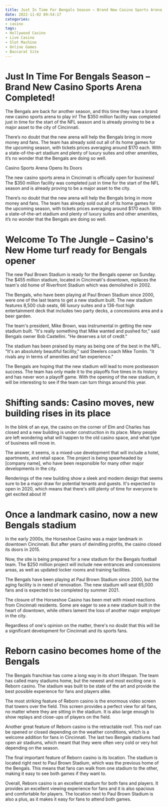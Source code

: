 ```yaml
---
title: Just In Time For Bengals Season – Brand New Casino Sports Arena Completed!
date: 2022-11-02 09:54:17
categories:
- casino
tags:
- Hollywood Casino
- Live Casino
- Slot Machine
- Online Games
- Baccarat Site
---
```



#  Just In Time For Bengals Season – Brand New Casino Sports Arena Completed!

The Bengals are back for another season, and this time they have a brand new casino sports arena to play in! The $350 million facility was completed just in time for the start of the NFL season and is already proving to be a major asset to the city of Cincinnati.

There’s no doubt that the new arena will help the Bengals bring in more money and fans. The team has already sold out all of its home games for the upcoming season, with tickets prices averaging around $170 each. With a state-of-the-art stadium and plenty of luxury suites and other amenities, it’s no wonder that the Bengals are doing so well.

Casino Sports Arena Opens Its Doors

The new casino sports arena in Cincinnati is officially open for business! The $350 million facility was completed just in time for the start of the NFL season and is already proving to be a major asset to the city.

There’s no doubt that the new arena will help the Bengals bring in more money and fans. The team has already sold out all of its home games for the upcoming season, with tickets prices averaging around $170 each. With a state-of-the-art stadium and plenty of luxury suites and other amenities, it’s no wonder that the Bengals are doing so well.

#  Welcome To The Jungle – Casino's New Home turf ready for Bengals opener

The new Paul Brown Stadium is ready for the Bengals opener on Sunday. The $455 million stadium, located in Cincinnati's downtown, replaces the team's old home of Riverfront Stadium which was demolished in 2002.

The Bengals, who have been playing at Paul Brown Stadium since 2000, were one of the last teams to get a new stadium built. The new stadium features 8,500 club seats, 66 luxury suites and a 136-foot high entertainment deck that includes two party decks, a concessions area and a beer garden.

The team's president, Mike Brown, was instrumental in getting the new stadium built. "It's really something that Mike wanted and pushed for," said Bengals owner Bob Castellini. "He deserves a lot of credit."

The stadium has been praised by many as being one of the best in the NFL. "It's an absolutely beautiful facility," said Steelers coach Mike Tomlin. "It rivals any in terms of amenities and fan experience."

The Bengals are hoping that the new stadium will lead to more postseason success. The team has only made it to the playoffs five times in its history and has never won a playoff game. With the opening of the new stadium, it will be interesting to see if the team can turn things around this year.

#  Shifting sands: Casino moves, new building rises in its place

In the blink of an eye, the casino on the corner of Elm and Charles has closed and a new building is under construction in its place. Many people are left wondering what will happen to the old casino space, and what type of business will move in.

The answer, it seems, is a mixed-use development that will include a hotel, apartments, and retail space. The project is being spearheaded by [company name], who have been responsible for many other major developments in the city.

Renderings of the new building show a sleek and modern design that seems sure to be a major draw for potential tenants and guests. It's expected to open in 2020, which means that there's still plenty of time for everyone to get excited about it!

#  Once a landmark casino, now a new Bengals stadium

In the early 2000s, the Horseshoe Casino was a major landmark in downtown Cincinnati. But after years of dwindling profits, the casino closed its doors in 2015.

Now, the site is being prepared for a new stadium for the Bengals football team. The $250 million project will include new entrances and concessions areas, as well as updated locker rooms and training facilities.

The Bengals have been playing at Paul Brown Stadium since 2000, but the aging facility is in need of renovation. The new stadium will seat 65,000 fans and is expected to be completed by summer 2021.

The closure of the Horseshoe Casino has been met with mixed reactions from Cincinnati residents. Some are eager to see a new stadium built in the heart of downtown, while others lament the loss of another major employer in the city.

Regardless of one's opinion on the matter, there's no doubt that this will be a significant development for Cincinnati and its sports fans.

#  Reborn casino becomes home of the Bengals

The Bengals franchise has come a long way in its short lifespan. The team has called many stadiums home, but the newest and most exciting one is Reborn casino. The stadium was built to be state of the art and provide the best possible experience for fans and players alike.

The most striking feature of Reborn casino is the enormous video screen that towers over the field. This screen provides a perfect view for all fans, no matter where they are sitting in the stadium. It is also large enough to show replays and close-ups of players on the field.

Another great feature of Reborn casino is the retractable roof. This roof can be opened or closed depending on the weather conditions, which is a welcome addition for fans in Cincinnati. The last two Bengals stadiums had open air stadiums, which meant that they were often very cold or very hot depending on the season.

The final important feature of Reborn casino is its location. The stadium is located right next to Paul Brown Stadium, which was the previous home of the Bengals. This means that fans can walk from one stadium to the other, making it easy to see both games if they want to.

Overall, Reborn casino is an excellent stadium for both fans and players. It provides an excellent viewing experience for fans and it is also spacious and comfortable for players. The location next to Paul Brown Stadium is also a plus, as it makes it easy for fans to attend both games.